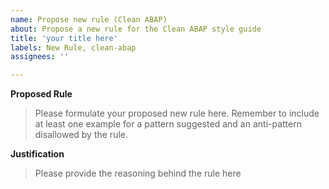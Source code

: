 ```yaml
---
name: Propose new rule (Clean ABAP)
about: Propose a new rule for the Clean ABAP style guide
title: 'your title here'
labels: New Rule, clean-abap
assignees: ''

---
```


**Proposed Rule**
> Please formulate your proposed new rule here. Remember to include at least one example for a pattern suggested and an anti-pattern disallowed by the rule.

**Justification**
> Please provide the reasoning behind the rule here

